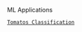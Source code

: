 
ML Applications

[`Tomatos Classification`](https://huggingface.co/spaces/andtr-2021/ripe-tomato-or-unrip-tomato?logs=container)



